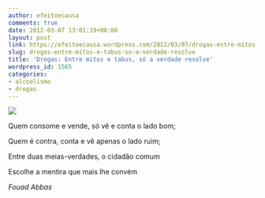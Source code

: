 ```yaml
---
author: efeitoecausa
comments: true
date: 2012-03-07 13:01:19+00:00
layout: post
link: https://efeitoecausa.wordpress.com/2012/03/07/drogas-entre-mitos-e-tabus-so-a-verdade-resolve/
slug: drogas-entre-mitos-e-tabus-so-a-verdade-resolve
title: 'Drogas: Entre mitos e tabus, só a verdade resolve'
wordpress_id: 1565
categories:
- alcoolismo
- drogas
---
```


[![](http://efeitoecausa.files.wordpress.com/2012/03/drogas2.jpg)](http://efeitoecausa.files.wordpress.com/2012/03/drogas2.jpg)

Quem consome e vende, só vê e conta o lado bom;

Quem é contra, conta e vê apenas o lado ruim;

Entre duas meias-verdades, o cidadão comum

Escolhe a mentira que mais lhe convém

_Fouad Abbas_
